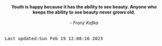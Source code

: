 
<div align="center"><b><span>Youth is happy because it has the ability to see beauty. Anyone who keeps the ability to see beauty never grows old. </span></b><br><br><i> - Franz Kafka</i></div>
<br><br><kbd>Last updated:Sun Feb 19 12:08:16 2023</kbd>